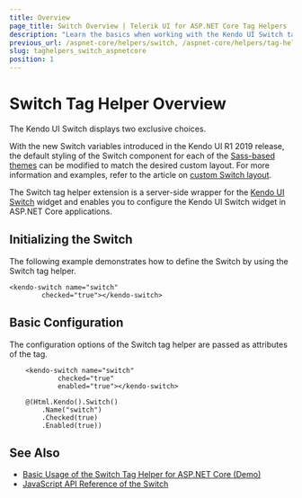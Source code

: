 ```yaml
---
title: Overview
page_title: Switch Overview | Telerik UI for ASP.NET Core Tag Helpers
description: "Learn the basics when working with the Kendo UI Switch tag helper for ASP.NET Core (MVC 6 or ASP.NET Core MVC)."
previous_url: /aspnet-core/helpers/switch, /aspnet-core/helpers/tag-helpers/switch
slug: taghelpers_switch_aspnetcore
position: 1
---
```


# Switch Tag Helper Overview

The Kendo UI Switch displays two exclusive choices.

With the new Switch variables introduced in the Kendo UI R1 2019 release, the default styling of the Switch component for each of the [Sass-based themes](https://docs.telerik.com/kendo-ui/styles-and-layout/sass-themes) can be modified to match the desired custom layout. For more information and examples, refer to the article on [custom Switch layout](https://github.com/telerik/kendo-themes/wiki/Change-the-Switch-Layout).

The Switch tag helper extension is a server-side wrapper for the [Kendo UI Switch](https://demos.telerik.com/kendo-ui/switch/index) widget and enables you to configure the Kendo UI Switch widget in ASP.NET Core applications.

## Initializing the Switch

The following example demonstrates how to define the Switch by using the Switch tag helper.

    <kendo-switch name="switch"
            checked="true"></kendo-switch>

## Basic Configuration

The configuration options of the Switch tag helper are passed as attributes of the tag.

```tab-tagHelper
    <kendo-switch name="switch"
            checked="true"
            enabled="true"></kendo-switch>
```
```tab-cshtml
    @(Html.Kendo().Switch()
        .Name("switch")
        .Checked(true)
        .Enabled(true))
```

## See Also

* [Basic Usage of the Switch Tag Helper for ASP.NET Core (Demo)](https://demos.telerik.com/aspnet-core/switch/tag-helper)
* [JavaScript API Reference of the Switch](https://docs.telerik.com/kendo-ui/api/javascript/ui/switch)
